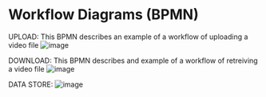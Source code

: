 # Workflow Diagrams (BPMN)

UPLOAD:
This BPMN describes an example of a workflow of uploading a video file
![image](https://github.com/S24-Capstone-Distributed/General-4020/assets/77073383/0b375861-0071-49e3-afa9-ad49964731d1)

DOWNLOAD:
This BPMN describes and example of a workflow of retreiving a video file
![image](https://github.com/S24-Capstone-Distributed/General-4020/assets/77073383/8a5b4d0d-a5d1-4318-aa98-e391d7b334af)

DATA STORE:
![image](https://github.com/S24-Capstone-Distributed/General-4020/assets/77073383/8da5e645-37e0-4ef2-bcb7-c8a64171265a)
